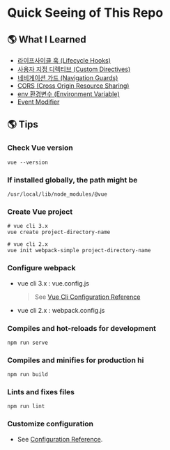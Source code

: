# Quick Seeing of This Repo

## 🌎 What I Learned

- [라이프사이클 훅 (Lifecycle Hooks)](https://github.com/estellechoi/vue-js-tutorials/blob/master/guide/lifeCycleHook.md)
- [사용자 지정 디렉티브 (Custom Directives)](https://github.com/estellechoi/vue-js-tutorials/blob/master/guide/directive.md)
- [네비게이션 가드 (Navigation Guards)](https://github.com/estellechoi/vue-js-tutorials/blob/master/guide/navigationGuards.md)
- [CORS (Cross Origin Resource Sharing)](https://github.com/estellechoi/vue-js-tutorials/blob/master/guide/cors.md)
- [env 환경변수 (Environment Variable)](https://github.com/estellechoi/vue-js-tutorials/blob/master/guide/env.md)
- [Event Modifier](https://github.com/estellechoi/vue-js-tutorials/blob/master/guide/eventModifier.md)

## 🌎 Tips

### Check Vue version

```
vue --version
```

### If installed globally, the path might be

```
/usr/local/lib/node_modules/@vue
```

### Create Vue project

```
# vue cli 3.x
vue create project-directory-name

# vue cli 2.x
vue init webpack-simple project-directory-name
```

### Configure webpack

- vue cli 3.x : vue.config.js

  > See [Vue Cli Configuration Reference](https://cli.vuejs.org/guide/webpack.html#simple-configuration)

- vue cli 2.x : webpack.config.js

### Compiles and hot-reloads for development

```
npm run serve
```

### Compiles and minifies for production hi

```
npm run build
```

### Lints and fixes files

```
npm run lint
```

### Customize configuration

- See [Configuration Reference](https://cli.vuejs.org/config/).
